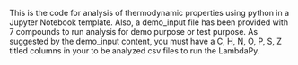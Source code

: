This is the code for analysis of thermodynamic properties using python in a Jupyter Notebook template. Also, a demo_input file has been provided with 7 compounds to run analysis for demo purpose or test purpose. As suggested by the demo_input content, you must have a C, H, N, O, P, S, Z titled columns in your to be analyzed csv files to run the LambdaPy.
